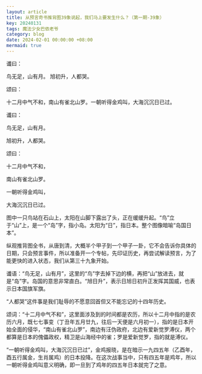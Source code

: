 ```yaml
---
layout: article
title: 从预言奇书推背图39象说起，我们马上要发生什么？（第一期-39象）
key: 20240131
tags: 魔法少女巴依老爷
category: blog
date: 2024-02-01 00:00:00 +08:00
mermaid: true
---
```

谶曰：

鸟无足，山有月。
旭初升，人都哭。

颂曰：

十二月中气不和，南山有雀北山罗。一朝听得金鸡叫，大海沉沉日已过。
<!--more-->


谶曰：

鸟无足，山有月。

旭初升，人都哭。

 

颂曰：

十二月中气不和，

南山有雀北山罗。

一朝听得金鸡叫，

大海沉沉日已过。

图中一只鸟站在石山上，太阳在山脚下露出了头，正在缓缓升起。“鸟”立于“山”上，是一个“岛”字，指小岛。太阳为“日”，指日本。整个图像暗喻“岛国日本”。

纵观推背图全书，从唐到清，大概半个甲子到一个甲子一卦，它不会告诉你具体的日期，只会预言事件，所以准备开一个专帖，先印证历史，再尝试解读预言，为了能更快的进入状态，我们从第三十九象开始。

谶语：“鸟无足，山有月”，这里的“鸟”字去掉下边的横，再把“山”放进去，就是“岛”字。岛国的意思非常直白。“旭日升”，表示日旭日初升正发挥其国威，也表示日本国旗军旗。

“人都哭”这件事是我们耻辱的不愿意回首但又不能忘记的十四年历史。

颂词：“十二月中气不和”，这里面涉及到的时间都是农历，所以十二月中指的是农历六月，既七七事变（丁丑年五月廿九，往后一天便是六月初一），指的是日本开始全面的侵华，“南山有雀北山罗”，南边有汪伪政府，北边有爱新觉罗溥仪，两个都算是日本的傀儡政权，精卫是山海经中的雀；罗是爱新觉罗，指的就是溥仪。

“一朝听得金鸡叫，大海沉沉日已过”，金鸡报晓，是在暗示一九四五年（乙酉年，酉五行属金，生肖属鸡）的日本投降。在这次战事当中，只有四五年是鸡年，所以一朝听得金鸡叫意义明确，即一旦到了鸡年的四五年日本就完了之意。
